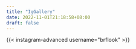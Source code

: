 ```yaml
---
title: "IgGallery"
date: 2022-11-01T21:18:58+08:00
draft: false
---
```


{{< instagram-advanced username="brflook" >}}